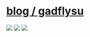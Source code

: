 # [blog / gadflysu](https://blog.gadflysu.com)

[![](https://img.shields.io/badge/Host-GitHub_Pages-blue)](https://pages.github.com) [![](https://img.shields.io/badge/Framework-Hexo-blue)](https://hexo.io) [![](https://img.shields.io/badge/Theme-Suka-blueviolet)](https://github.com/SukkaW/hexo-theme-suka)